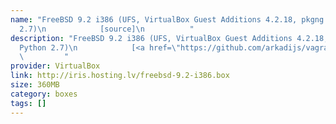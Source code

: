```yaml
---
name: "FreeBSD 9.2 i386 (UFS, VirtualBox Guest Additions 4.2.18, pkgng enabled, Python
  2.7)\n            [source]\n          "
description: "FreeBSD 9.2 i386 (UFS, VirtualBox Guest Additions 4.2.18, pkgng enabled,
  Python 2.7)\n            [<a href=\"https://github.com/arkadijs/vagrant-freebsd\">source</a>]\n
  \         "
provider: VirtualBox
link: http://iris.hosting.lv/freebsd-9.2-i386.box
size: 360MB
category: boxes
tags: []
---
```

